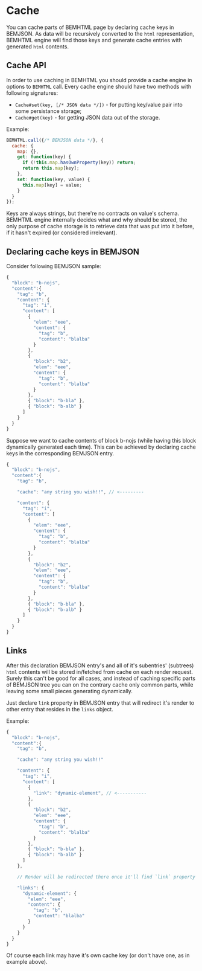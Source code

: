 # Cache

You can cache parts of BEMHTML page by declaring cache keys in BEMJSON. As data will be recursively converted to the `html` representation, BEMHTML engine will find those keys and generate cache entries with generated `html` contents.

## Cache API

In order to use caching in BEMHTML you should provide a cache engine in options to `BEMHTML` call. Every cache engine should have two methods with following signatures:

* `Cache#set(key, [/* JSON data */])` - for putting key/value pair into some persistance storage;
* `Cache#get(key)` - for getting JSON data out of the storage.

Example:
```javascript
BEMHTML.call({/* BEMJSON data */}, {
  cache: {
    map: {},
    get: function(key) {
      if (!this.map.hasOwnProperty(key)) return;
      return this.map[key];
    },
    set: function(key, value) {
      this.map[key] = value;
    }
  }
});
```

Keys are always strings, but there're no contracts on value's schema. BEMHTML engine internally decides what and why should be stored, the only purpose of cache storage is to retrieve data that was put into it before, if it hasn't
expired (or considered irrelevant).

## Declaring cache keys in BEMJSON

Consider following BEMJSON sample:
```javascript
{
  "block": "b-nojs",
  "content":{
    "tag": "b",
    "content": {
      "tag": "i",
      "content": [
        {
          "elem": "eee",
          "content": {
            "tag": "b",
            "content": "blalba"
          }
        },
        {
          "block": "b2",
          "elem": "eee",
          "content": {
            "tag": "b",
            "content": "blalba"
          }
        },
        { "block": "b-bla" },
        { "block": "b-alb" }
      ]
    }
  }
}
```

Suppose we want to cache contents of block b-nojs (while having this block dynamically generated each time). This can be achieved by declaring cache keys in the corresponding BEMJSON entry.

```javascript
{
  "block": "b-nojs",
  "content":{
    "tag": "b",

    "cache": "any string you wish!!", // <---------

    "content": {
      "tag": "i",
      "content": [
        {
          "elem": "eee",
          "content": {
            "tag": "b",
            "content": "blalba"
          }
        },
        {
          "block": "b2",
          "elem": "eee",
          "content": {
            "tag": "b",
            "content": "blalba"
          }
        },
        { "block": "b-bla" },
        { "block": "b-alb" }
      ]
    }
  }
}
```

## Links

After this declaration BEMJSON entry's and all of it's subentries' (subtrees) `html` contents will be stored in/fetched from cache on each render request.
Surely this can't be good for all cases, and instead of caching specific parts of BEMJSON tree you can on the contrary cache only common parts, while leaving
some small pieces generating dynamically.

Just declare `link` property in BEMJSON entry that will redirect it's render to other entry that resides in the `links` object.

Example:
```javascript
{
  "block": "b-nojs",
  "content":{
    "tag": "b",

    "cache": "any string you wish!!"

    "content": {
      "tag": "i",
      "content": [
        {
          "link": "dynamic-element", // <-----------
        },
        {
          "block": "b2",
          "elem": "eee",
          "content": {
            "tag": "b",
            "content": "blalba"
          }
        },
        { "block": "b-bla" },
        { "block": "b-alb" }
      ]
    },

    // Render will be redirected there once it'll find `link` property

    "links": {
      "dynamic-element": {
        "elem": "eee",
        "content": {
          "tag": "b",
          "content": "blalba"
        }
      }
    }
  }
}
```

Of course each link may have it's own cache key (or don't have one, as in example above).
